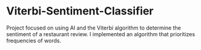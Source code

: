 # Viterbi-Sentiment-Classifier
Project focused on using AI and the Viterbi algorithm to determine the sentiment of a restaurant review. I implemented an algorithm that prioritizes frequencies of words.
